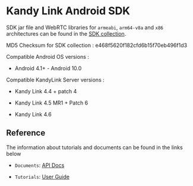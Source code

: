# Kandy Link Android SDK

SDK jar file and WebRTC libraries for `armeabi`, `arm64-v8a` and `x86` architectures can be found in the
[SDK collection](https://github.com/Kandy-IO/kandy-link-android-sdk/tree/master/dist).

MD5 Checksum for SDK collection : e468f5620f182cfd6b15f70eb496f1d3

Compatible Android OS versions :

* Android 4.1+ - Android 10.0

Compatible KandyLink Server versions :

* Kandy Link 4.4 + patch 4

* Kandy Link 4.5 MR1 + Patch 6

* Kandy Link 4.6

## Reference

The information about tutorials and documents can be found in the links below

* `Documents`: [API Docs](https://kandy-io.github.io/kandy-link-android-sdk/docs)

* `Tutorials`: [User Guide](https://kandy-io.github.io/kandy-link-android-sdk/tutorials/)
